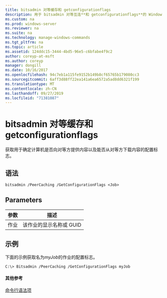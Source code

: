 ```yaml
---
title: bitsadmin 对等缓存和 getconfigurationflags
description: 用于 bitsadmin 对等互连**和 getconfigurationflags**的 Windows 命令主题-获取确定计算机是否向对等机提供内容以及能否从对等方下载内容的配置标志。
ms.custom: na
ms.prod: windows-server
ms.reviewer: na
ms.suite: na
ms.technology: manage-windows-commands
ms.tgt_pltfrm: na
ms.topic: article
ms.assetid: 124ddc15-3444-4bd5-96e5-c6bfabe4f9c2
author: coreyp-at-msft
ms.author: coreyp
manager: dongill
ms.date: 10/16/2017
ms.openlocfilehash: 94c7eb1a115fe9152b149b8cf65765b179080cc3
ms.sourcegitcommit: 6aff3d88ff22ea141a6ea6572a5ad8dd6321f199
ms.translationtype: MT
ms.contentlocale: zh-CN
ms.lasthandoff: 09/27/2019
ms.locfileid: "71381087"
---
```

# <a name="bitsadmin-peercaching-and-getconfigurationflags"></a>bitsadmin 对等缓存和 getconfigurationflags



获取用于确定计算机是否向对等方提供内容以及能否从对等方下载内容的配置标志。

## <a name="syntax"></a>语法

```
bitsadmin /PeerCaching /GetConfigurationFlags <Job> 
```

## <a name="parameters"></a>Parameters

|参数|描述|
|---------|-----------|
|作业|该作业的显示名称或 GUID|

## <a name="BKMK_examples"></a>示例

下面的示例获取名为*myJob*的作业的配置标志。
```
C:\> Bitsadmin /PeerCaching /GetConfigurationFlags myJob
```

#### <a name="additional-references"></a>其他参考

[命令行语法项](command-line-syntax-key.md)